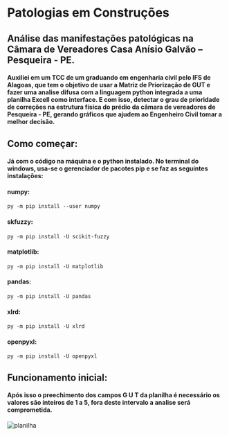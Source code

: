 # Patologias em Construções
## Análise das manifestações patológicas na Câmara de Vereadores Casa Anísio Galvão – Pesqueira - PE.
#### Auxiliei em um TCC de um graduando em engenharia civil pelo IFS de Alagoas, que tem o objetivo de usar a Matriz de Priorização de GUT e fazer uma analise difusa com a linguagem python integrada a uma planilha Excell como interface. E com isso, detectar o grau de prioridade de correções na estrutura física do prédio da câmara de vereadores de Pesqueira - PE, gerando gráficos que ajudem ao Engenheiro Civil tomar a melhor decisão.

## Como começar:

#### Já com o código na máquina e o python instalado. No terminal do windows, usa-se o gerenciador de pacotes pip e se faz as seguintes instalações:

 #### numpy:
```
py -m pip install --user numpy
```

 #### skfuzzy:
```
py -m pip install -U scikit-fuzzy
```

#### matplotlib:
```
py -m pip install -U matplotlib
```

#### pandas:
```
py -m pip install -U pandas
```

#### xlrd:
```
py -m pip install -U xlrd
```
#### openpyxl:
```
py -m pip install -U openpyxl
```

## Funcionamento inicial:

#### Após isso o preechimento dos campos G U T da planilha é necessário os valores são inteiros de 1 a 5, fora deste intervalo a analise será comprometida.


![planilha](https://user-images.githubusercontent.com/53129406/132886320-8651f524-43b6-4dc8-b2c1-6bdd777b4fe2.PNG)
